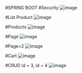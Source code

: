 #SPRING BOOT
#Security
![image](https://github.com/KittoLapTrinh/OnTapCK-Lab7-WWW/assets/96908923/bbf03876-a38b-4db6-ae27-653267a597f5)

#List Product
![image](https://github.com/KittoLapTrinh/OnTapCK-Lab7-WWW/assets/96908923/b720ff88-24cd-474d-9618-5f097caf5298)

#Products
![image](https://github.com/KittoLapTrinh/OnTapCK-Lab7-WWW/assets/96908923/ce6bfb18-d4eb-450f-8df4-0d6b0652d61b)

#Page
![image](https://github.com/KittoLapTrinh/OnTapCK-Lab7-WWW/assets/96908923/52f0365b-4b44-4200-9573-508d50053644)

#Page=2
![image](https://github.com/KittoLapTrinh/OnTapCK-Lab7-WWW/assets/96908923/2d2e89b8-cc04-402e-bac2-4e9aa1980ce9)

#Cart
![image](https://github.com/KittoLapTrinh/OnTapCK-Lab7-WWW/assets/96908923/ff295f8e-d036-4b92-84b7-bd39c7d498b2)

#CRUD
id = 3, id = 4
![image](https://github.com/KittoLapTrinh/OnTapCK-Lab7-WWW/assets/96908923/e47ebd5e-7e62-40e4-9a60-262865b7a1e6)


